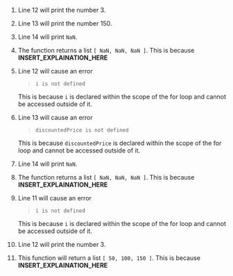 1. Line 12 will print the number 3. 
2. Line 13 will print the number 150.
3. Line 14 will print ```NaN```. 
4. The function returns a list ```[ NaN, NaN, NaN ]```. This is because __INSERT_EXPLAINATION_HERE__
5. Line 12 will cause an error 
   > `i is not defined`

   This is because ```i``` is declared within the scope of the for loop and cannot be accessed outside of it. 
6. Line 13 will cause an error
   > `discountedPrice is not defined`

   This is because ```discountedPrice``` is declared within the scope of the for loop and cannot be accessed outside of it. 
7. Line 14 will print ```NaN```.
8. The function returns a list ```[ NaN, NaN, NaN ]```. This is because __INSERT_EXPLAINATION_HERE__
9. Line 11 will cause an error 
   > `i is not defined`

   This is because ```i``` is declared within the scope of the for loop and cannot be accessed outside of it. 
10. Line 12 will print the number 3. 
11. This function will return a list `[ 50, 100, 150 ]`. This is because __INSERT_EXPLAINATION_HERE__